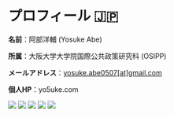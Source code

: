 # プロフィール 🇯🇵

**名前**：阿部洋輔 (Yosuke Abe)

**所属**：大阪大学大学院国際公共政策研究科 (OSIPP)

**メールアドレス**：[yosuke.abe0507[at]gmail.com](mailto:yosuke.abe0507@gmail.com)

**個人HP**：yo5uke.com

![](http://github-profile-summary-cards.vercel.app/api/cards/profile-details?username=yo5uke&theme=tokyonight)
![](http://github-profile-summary-cards.vercel.app/api/cards/repos-per-language?username=yo5uke&theme=tokyonight)
![](http://github-profile-summary-cards.vercel.app/api/cards/most-commit-language?username=yo5uke&theme=tokyonight)
![](http://github-profile-summary-cards.vercel.app/api/cards/stats?username=yo5uke&theme=tokyonight)
![](http://github-profile-summary-cards.vercel.app/api/cards/productive-time?username=yo5uke&theme=tokyonight&utcOffset=9)

